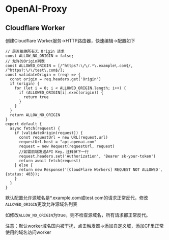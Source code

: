 # OpenAI-Proxy
## Cloudflare Worker
创建Cloudflare Worker服务->HTTP路由器，快速编辑->配置如下
```
// 是否拒绝所有无 Origin 请求
const ALLOW_NO_ORIGIN = false;
// 允许的Origin列表
const ALLOWED_ORIGIN = [/^https?:\/\/.*\.example\.com$/, /^https?:\/\/test\.com$/];
const validateOrigin = (req) => {
  const origin = req.headers.get('Origin')
  if (origin) {
    for (let i = 0; i < ALLOWED_ORIGIN.length; i++) {
      if (ALLOWED_ORIGIN[i].exec(origin)) {
        return true
      }
    }
  }
  return ALLOW_NO_ORIGIN
}
export default {
  async fetch(request) {
    if (validateOrigin(request)) {
      const requestUrl = new URL(request.url)
      requestUrl.host = "api.openai.com"
      request = new Request(requestUrl, request)
      //如需前端发送API Key，注释掉下一行
      request.headers.set('Authorization', 'Bearer sk-your-token')
      return await fetch(request)
    } else {
      return new Response('[CloudFlare Workers] REQUEST NOT ALLOWED', {status: 403});
    }
  }
}
```
默认配置允许源域名是*.example.com或test.com的请求正常反代，修改`ALLOWED_ORIGIN`更改允许源域名列表

如修改`ALLOW_NO_ORIGIN`为true，则不检查源域名，所有请求都正常反代。

注意：默认worker域名国内被干扰，点击触发器->添加自定义域，添加CF里正常使用的域名访问worker